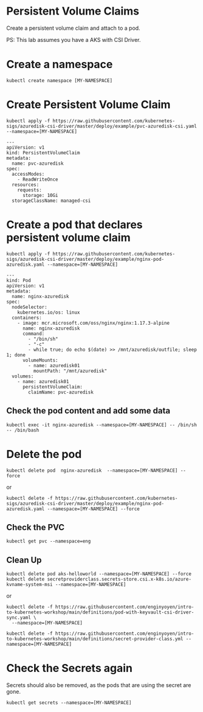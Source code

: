 # Persistent Volume Claims
Create a persistent volume claim and attach to a pod.

PS: This lab assumes you have a AKS with CSI Driver.

# Create a namespace
```
kubectl create namespace [MY-NAMESPACE]
```


# Create Persistent Volume Claim

```
kubectl apply -f https://raw.githubusercontent.com/kubernetes-sigs/azuredisk-csi-driver/master/deploy/example/pvc-azuredisk-csi.yaml --namespace=[MY-NAMESPACE]
```



```
---
apiVersion: v1
kind: PersistentVolumeClaim
metadata:
  name: pvc-azuredisk
spec:
  accessModes:
    - ReadWriteOnce
  resources:
    requests:
      storage: 10Gi
  storageClassName: managed-csi
```


# Create a pod that declares persistent volume claim


```
kubectl apply -f https://raw.githubusercontent.com/kubernetes-sigs/azuredisk-csi-driver/master/deploy/example/nginx-pod-azuredisk.yaml --namespace=[MY-NAMESPACE]
```

```
---
kind: Pod
apiVersion: v1
metadata:
  name: nginx-azuredisk
spec:
  nodeSelector:
    kubernetes.io/os: linux
  containers:
    - image: mcr.microsoft.com/oss/nginx/nginx:1.17.3-alpine
      name: nginx-azuredisk
      command:
        - "/bin/sh"
        - "-c"
        - while true; do echo $(date) >> /mnt/azuredisk/outfile; sleep 1; done
      volumeMounts:
        - name: azuredisk01
          mountPath: "/mnt/azuredisk"
  volumes:
    - name: azuredisk01
      persistentVolumeClaim:
        claimName: pvc-azuredisk
```

## Check the pod content and add some data
```
kubectl exec -it nginx-azuredisk --namespace=[MY-NAMESPACE] -- /bin/sh  -- /bin/bash
```


# Delete the pod
```
kubectl delete pod  nginx-azuredisk  --namespace=[MY-NAMESPACE] --force
```

or

```
kubectl delete -f https://raw.githubusercontent.com/kubernetes-sigs/azuredisk-csi-driver/master/deploy/example/nginx-pod-azuredisk.yaml --namespace=[MY-NAMESPACE] --force
```


## Check the PVC
```
kubectl get pvc --namespace=eng
```



## Clean Up
```
kubectl delete pod aks-helloworld --namespace=[MY-NAMESPACE] --force
kubectl delete secretproviderclass.secrets-store.csi.x-k8s.io/azure-kvname-system-msi --namespace=[MY-NAMESPACE]
```

or


```
kubectl delete -f https://raw.githubusercontent.com/enginyoyen/intro-to-kubernetes-workshop/main/definitions/pod-with-keyvault-csi-driver-sync.yaml \
  --namespace=[MY-NAMESPACE]

kubectl delete -f https://raw.githubusercontent.com/enginyoyen/intro-to-kubernetes-workshop/main/definitions/secret-provider-class.yml --namespace=[MY-NAMESPACE]
```


# Check the Secrets again
Secrets should also be removed, as the pods that are using the secret are gone.
```
kubectl get secrets --namespace=[MY-NAMESPACE]
```
